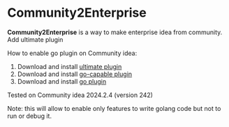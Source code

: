 # Community2Enterprise

<!-- Plugin description -->
**Community2Enterprise** is a way to make enterprise idea from community.
Add ultimate plugin

[gh:template]: https://docs.github.com/en/repositories/creating-and-managing-repositories/creating-a-repository-from-a-template
<!-- Plugin description end -->

How to enable go plugin on Community idea:
1. Download and install [ultimate plugin](https://github.com/01epa/Community2Enterprise_ultimate/releases)
2. Download and install [go-capable plugin ](https://github.com/01epa/comunity2enterprise_go-capable/releases)
3. Download and install [go plugin](https://plugins.jetbrains.com/plugin/9568-go/versions#tabs)

Tested on Community idea 2024.2.4 (version 242)

Note: this will allow to enable only features to write golang code but not to run or debug it.
